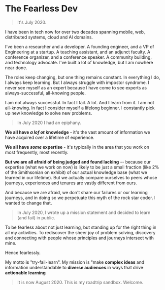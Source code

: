 # The Fearless Dev

> It's July 2020. 

I have been in tech now for over two decades spanning mobile, web, distributed systems, cloud and AI domains.

I've been a researcher and a developer. 
A founding engineer, and a VP of Engineering at a startup. 
A teaching assistant, and an adjunct faculty.
A conference organizer, and a conference speaker.
A community building, and technology advocate.
I've built a lot of knowledge, but I am nowhere near done.

The roles keep changing, but one thing remains constant.
In everything I do, I always keep learning. 
But I always struggle with impostor syndrome.
I never see myself as an expert because I have come to see experts as always-successful, all-knowing people.

I am not always successful. In fact I fail. A lot. And I learn from it.
I am not all-knowing. In fact I consider myself a lifelong beginner. I constantly pick up new knowledge to solve new problems.

> In July 2020 I had an epiphany.

**We all have *a lof ot* knowledge** - it's the vast amount of information we have acquired over a lifetime of experience.

**We all have *some* expertise** - it's typically in the area that you work on most frequently, most recently.

**But we are all afraid of being judged and found lacking** -- because our expertise (what we work on now) is likely to be just a small fraction (like 2% of the Smithsonian on exhibit) of our actual knowledge base (what we learned in our lifetime). But we actually compare ourselves to peers whose journeys, experiences and tenures are vastly different from ours.

And because we are afraid, we don't share our failures or our learning journeys, and in doing so we perpetuate this myth of the rock star coder.
I wanted to change that.

> In July 2020, I wrote up a mission statement and decided to learn (and fail) in public.

To be fearless about not just learning, but standing up for the right thing in all my activities.
To rediscover the sheer joy of problem solving, discovery and connecting with people whose principles and journeys intersect with mine.

Hence fearlessly.

My motto is "try-fail-learn".
My mission is "make **complex ideas** and information understandable to **diverse audiences** in ways that drive **actionable learning**

> It is now August 2020.
This is my roadtrip sandbox. Welcome.

